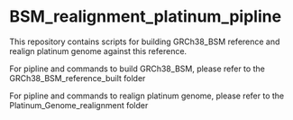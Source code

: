 # BSM_realignment_platinum_pipline
This repository contains scripts for building GRCh38_BSM reference and realign platinum genome against this reference.

For pipline and commands to build GRCh38_BSM, please refer to the GRCh38_BSM_reference_built folder

For pipline and commands to realign platinum genome, please refer to the Platinum_Genome_realignment folder
